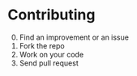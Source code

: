# Contributing
0. Find an improvement or an issue
1. Fork the repo
2. Work on your code
3. Send pull request
